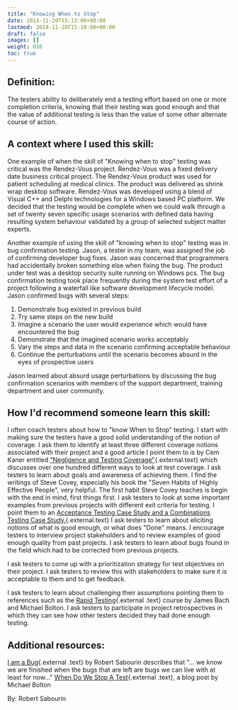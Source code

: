 ```yaml
---
title: "Knowing When to Stop"
date: 2014-11-20T15:13:00+00:00
lastmod: 2014-11-20T15:18:00+00:00
draft: false
images: []
weight: 010
toc: true
---
```


## Definition:

The testers ability to deliberately end a testing effort based on one or more completion criteria, knowing that their testing was good enough and that the value of additional testing is less than the value of some other alternate course of action.

## A context where I used this skill:

One example of when the skill of "Knowing when to stop" testing was critical was the Rendez-Vous project.
Rendez-Vous was a fixed delivery date business critical project.
The Rendez-Vous product was used for patient scheduling at medical clinics.
The product was delivered as shrink wrap desktop software.
Rendez-Vous was developed using a blend of Visual C++ and Delphi technologies for a Windows based PC platform.
We decided that the testing would be complete when we could walk through a set of twenty seven specific usage scenarios with defined data having resulting system behaviour validated by a group of selected subject matter experts.

Another example of using the skill of "knowing when to stop" testing was in bug confirmation testing.
Jason, a tester in my team, was assigned the job of confirming developer bug fixes.
Jason was concerned that programmers had accidentally broken something else when fixing the bug.
The product under test was a desktop security suite running on Windows pcs.
The bug confirmation testing took place frequently during the system test effort of a project following a waterfall like software development lifecycle model.
Jason confirmed bugs with several steps:

1. Demonstrate bug existed in previous build
2. Try same steps on the new build
3. Imagine a scenario the user would experience which would have encountered the bug
4. Demonstrate that the imagined scenario works acceptably
5. Vary the steps and data in the scenario confirming acceptable behaviour
6. Continue the perturbations until the scenario becomes absurd in the eyes of prospective users

Jason learned about absurd usage perturbations by discussing the bug confirmation scenarios with members of the support department, training department and user community.

## How I'd recommend someone learn this skill:

I often coach testers about how to "know When to Stop" testing.
I start with making sure the testers have a good solid understanding of the notion of coverage.
I ask them to identify at least three different coverage notions associated with their project and a good article I point them to is by Cem Kaner entitled ["Negligence and Testing Coverage"](http://kaner.com/pdfs/negligence_and_testing_coverage.pdf){.external.text} which discusses over one hundred different ways to look at test coverage.
I ask testers to learn about goals and awareness of achieving them.
I find the writings of Steve Covey, especially his book the "Seven Habits of Highly Effective People", very helpful.
The first habit Steve Covey teaches is begin with the end in mind, first things first.
I ask testers to look at some important examples from previous projects with different exit criteria for testing.
I point them to an [Acceptance Testing Case Study and a Combinations Testing Case Study.](http://www.google.com/url?q=http%3A%2F%2Fwww.amibugshare.com%2Fcase_studies%2FCase_Study_Acceptance_Testing.zip&sa=D&sntz=1&usg=AFQjCNHULnPvHth84rL1KiCE1fPLttY3vA){.external.text}
I ask testers to learn about eliciting notions of what is good enough, or what does "Done" means.
I encourage testers to interview project stakeholders and to review examples of good enough quality from past projects.
I ask testers to learn about bugs found in the field which had to be corrected from previous projects.

I ask testers to come up with a prioritization strategy for test objectives on their project.
I ask testers to review this with stakeholders to make sure it is acceptable to them and to get feedback.

I ask testers to learn about challenging their assumptions pointing them to references such as the [Rapid Testing](http://www.satisfice.com/info_rst.shtml){.external .text} course by James Bach and Michael Bolton.
I ask testers to participate in project retrospectives in which they can see how other testers decided they had done enough testing.

## Additional resources:

[I am a Bug](http://www.amazon.com/I-am-Bug-Robert-Sabourin/dp/0968577407/ref=sr_1_1?ie=UTF8&qid=1416496046&sr=8-1&keywords=i+am+a+bug){.external
.text} by Robert Sabourin describes that "\... we know we are finished when the bugs that are left are bugs we can live with at least for now\..."
[When Do We Stop A Test](http://www.developsense.com/blog/2009/09/when-do-we-stop-test/){.external .text}, a blog post by Michael Bolton

By: Robert Sabourin

